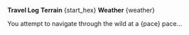 **Travel Log**
**Terrain** {start_hex}
**Weather** {weather}

You attempt to navigate through the wild at a {pace} pace...
